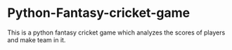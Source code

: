# Python-Fantasy-cricket-game
This is a python fantasy cricket game which analyzes the scores of players and make team in it.
